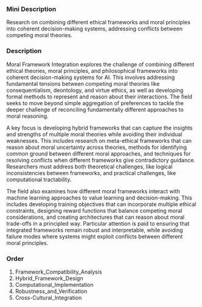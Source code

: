 ### Mini Description

Research on combining different ethical frameworks and moral principles into coherent decision-making systems, addressing conflicts between competing moral theories.

### Description

Moral Framework Integration explores the challenge of combining different ethical theories, moral principles, and philosophical frameworks into coherent decision-making systems for AI. This involves addressing fundamental tensions between competing moral theories like consequentialism, deontology, and virtue ethics, as well as developing formal methods to represent and reason about their interactions. The field seeks to move beyond simple aggregation of preferences to tackle the deeper challenge of reconciling fundamentally different approaches to moral reasoning.

A key focus is developing hybrid frameworks that can capture the insights and strengths of multiple moral theories while avoiding their individual weaknesses. This includes research on meta-ethical frameworks that can reason about moral uncertainty across theories, methods for identifying common ground between different moral approaches, and techniques for resolving conflicts when different frameworks give contradictory guidance. Researchers must address both theoretical challenges, like logical inconsistencies between frameworks, and practical challenges, like computational tractability.

The field also examines how different moral frameworks interact with machine learning approaches to value learning and decision-making. This includes developing training objectives that can incorporate multiple ethical constraints, designing reward functions that balance competing moral considerations, and creating architectures that can reason about moral trade-offs in a principled way. Particular attention is paid to ensuring that integrated frameworks remain robust and interpretable, while avoiding failure modes where systems might exploit conflicts between different moral principles.

### Order

1. Framework_Compatibility_Analysis
2. Hybrid_Framework_Design
3. Computational_Implementation
4. Robustness_and_Verification
5. Cross-Cultural_Integration
